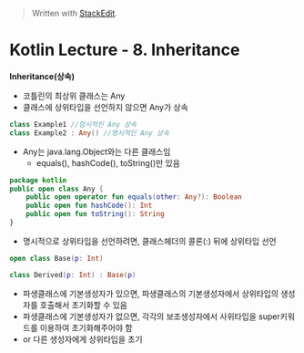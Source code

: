 


> Written with [StackEdit](https://stackedit.io/).
# Kotlin Lecture - 8. Inheritance

**Inheritance(상속)**
- 코틀린의 최상위 클래스는 Any
- 클래스에 상위타입을 선언하지 않으면 Any가 상속
```kotlin
class Example1 //암시적인 Any 상속
class Example2 : Any() //명시적인 Any 상속
```

- Any는 java.lang.Object와는 다른 클래스임
	* equals(), hashCode(), toString()만 있음

```kotlin
package kotlin
public open class Any {
	public open operator fun equals(other: Any?): Boolean
	public open fun hashCode(): Int
	public open fun toString(): String
}
```
- 명시적으로 상위타입을 선언하려면, 클래스헤더의 콜론(:) 뒤에 상위타입 선언
```kotlin
open class Base(p: Int)

class Derived(p: Int) : Base(p)
```
- 파생클래스에 기본생성자가 있으면, 파생클래스의 기본생성자에서 상위타입의 생성자를 호출해서 초기화할 수 있음
- 파생클래스에 기본생성자가 없으면, 각각의 보조생성자에서 사위타입을 super키워드를 이용하여 초기화해주어야 함
- or 다른 생성자에게 상위타입을 초기 
<!--stackedit_data:
eyJoaXN0b3J5IjpbOTg5MzI1MDIwLDIwNTEzOTAzMzMsLTE2NT
c1MTg1MjFdfQ==
-->